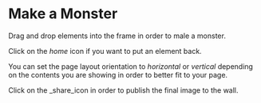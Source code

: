 # Make a Monster

Drag and drop elements into the frame in order to male a monster. 

Click on the _home_ icon if you want to put an element back. 

You can set the page layout orientation to _horizontal_ or _vertical_ depending on the contents you are showing in order to better fit to your page.

Click on the _share_icon in order to publish the final image to the wall.